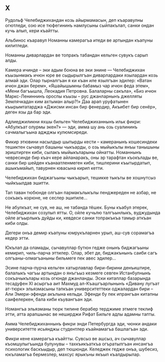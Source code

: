 ## X

Рудольф Челебиджихандан козь айырмамасын, деп къаравулны огютледи, озю исе тюфегининъ намлусыны сыйпакълап, санки ондан кучь алып, кери къайтты.

Альбинос къаравул Номанны камерагъа итеди ве артындан къапуны килитледи.

Номанны диварлардан ве топракъ табандан кельген сувукъ сарып алды.

Камера ичинде – эки адым боюна ве эки энине  — Челебиджихан къызынмакъ ичюн юре ве сыдырылгъан диварлардаки язылардан козь алмай эди.
Олар тырналгъан я ки къан иле язылгъан эдилер:
«Ватан ичюн джан берем», «Яшайышымны бабамыз чар ичюн феда этем», «Мени багъышла, Леокадия Петровна.
Балаларны сакъла», «Биз ичюн Маркс-Лениннинъ ороспы къызы – рус джанларнынъ джелляты Землячкадан ким ахтыман алыр?!» Даа арап уруфатынен къырымтатарджа «Джисми инсан бир фенердир, Акъибет бир сенёр», деген язы да бар эди.

Адлиеджиликни яхшы бильген Челебиджиханнынъ ильк фикри:
«Абулкъат олурмы экен?» — эди, амма шу ань озь суалининъ сачмалыгъына аджджы кулюмсиреди.

Фикир этювини насылдыр шытырды кести – камеранынъ кошесиндеки тешиктен сычавул башыны чыкъарды, о озь мыйыкълы янъы танышыны эриштирген киби, сылакъ мыйыкъларыны ойнатты.
Номаннынъ чевресинде бир къач кере айланаракъ, оны эр тарафтан къокълады ве, санки бир шейден къанаатленмеген киби, тишлерини къытырдатып, ашыкъмайып, тавурнен ювасына кирип кетти.

Челебиджихан биджагъыны чыкъарып, тешикке тыкъты ве хошнутсыз чыйкъылдав эшитти.

Тап таван тюбюнде олгъан пармакълыкълы пенджереден не азбар, не сокъакъ корюне, не сеслер эшитиле…

Не абулкъат, не сув, не аш, не табанда тёшек.
Буны къабул этерек, Челебиджихан созулып ятты.
О, ойле кучьлю талгъынлыкъ, вуджудында ойле агъырлыкъ дуйды ки, кевдеси санки топракъкъа тамыр аткъан киби олды.

Дегери онъа демир къапуны юмрукъларнен урып, аш-сув сорамагъа кедер этти.

Юкълап да оламады, сычавуллар бутюн гедже онынъ биджагъыны кемирип, чиль-парча эттилер.
Олар, эбет де, биджакънынъ саиби сагъ олгъаны-олмагъаныны бильмеге пек авес эдилер… 

Эсине парча-пурча кельген хатырлавлар бири-бирини денъиштире, балалыкъ чагъы артындан о янъгъыз кезмеге севген Истанбулнынъ сокъачыкълары козь огюнде джанланды.
Эски китаплар базарында тесадуфен XI асыргъа аит Махмуд ал-Къашгъарлынынъ «Дивану лугъат ат-тюрк» эльязмасыны тапкъан университеттеки оджалардан бири – Али Эмери-эфенди акълына кельди.
Эфенди бу пек ипрангъан китапны саифелеркен, бала киби къувангъан эди. 

Номангъа эльязманы тюрк тилине берабер терджиме этмеге теклиф этти, атта арапшынас ве неширджи Рифат Бильге адлы адамны тапты.

Амма Челебиджиханнынъ фикри энди Петербургда эди, чюнки андаки университетте исьянджы студентлер къайнамагъа башлагъан эди.

Фикри кене камерагъа къайтты.
Сувсыз ве ашсыз, ач сычавуллар къомшулыгъында булунувы – тахкъикъаткъа огъратылгъан инсангъа психологик баскъыдыр, деп тюшюнди.
Келеджек гедже онъа, шубесиз, юкъламагъа бермезлер, махсус ярыкъны якъып къалдырылар.
